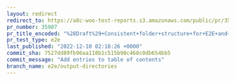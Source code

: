 ```yaml
---
layout: redirect
redirect_to: https://a8c-woo-test-reports.s3.amazonaws.com/public/pr/35907/e2e/index.html
pr_number: 35907
pr_title_encoded: "%28Draft%29+Consistent+folder+structure+for+E2E+and+API+test+results"
pr_test_type: e2e
last_published: "2022-12-10 02:18:26 +0000"
commit_sha: 7527dd89fb96aa118b1c515b98c468c0db654bb5
commit_message: "Add entries to table of contents"
branch_name: e2e/output-directories
---
```


